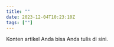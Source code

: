 ```yaml
---
title: ""
date: 2023-12-04T10:23:10Z
tags: [""]
---
```


Konten artikel Anda bisa Anda tulis di sini.


